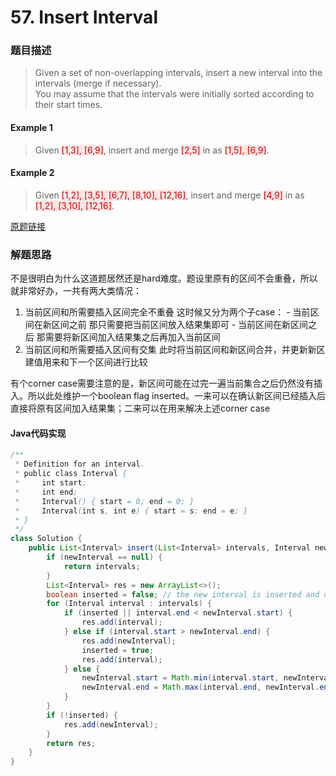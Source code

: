 # 57. Insert Interval
### 题目描述

>Given a set of non-overlapping intervals, insert a new interval into the intervals (merge if necessary).
<br>You may assume that the intervals were initially sorted according to their start times.

#### Example 1
>Given <span style="background-color:#ffe6e6"><font color=#cc0000 >[1,3], [6,9]</font></span>, insert and merge <span style="background-color:#ffe6e6"><font color=#cc0000 >[2,5]</font></span> in as <span style="background-color:#ffe6e6"><font color=#cc0000 >[1,5], [6,9]</font></span>.  

#### Example 2
>Given <span style="background-color:#ffe6e6"><font color=#cc0000 >[1,2], [3,5], [6,7], [8,10], [12,16]</font></span>, insert and merge <span style="background-color:#ffe6e6"><font color=#cc0000 >[4,9]</font></span> in as <span style="background-color:#ffe6e6"><font color=#cc0000 >[1,2], [3,10], [12,16]</font></span>.  


[原题链接](https://leetcode.com/problems/insert-interval/description/)

### 解题思路
不是很明白为什么这道题居然还是hard难度。题设里原有的区间不会重叠，所以就非常好办，一共有两大类情况：
1. 当前区间和所需要插入区间完全不重叠
    这时候又分为两个子case：
        - 当前区间在新区间之前
        那只需要把当前区间放入结果集即可
        - 当前区间在新区间之后
        那需要将新区间加入结果集之后再加入当前区间
2. 当前区间和所需要插入区间有交集
   此时将当前区间和新区间合并，并更新新区建值用来和下一个区间进行比较
   
有个corner case需要注意的是，新区间可能在过完一遍当前集合之后仍然没有插入。所以此处维护一个boolean flag inserted。一来可以在确认新区间已经插入后直接将原有区间加入结果集；二来可以在用来解决上述corner case

#### Java代码实现

```java
/**
 * Definition for an interval.
 * public class Interval {
 *     int start;
 *     int end;
 *     Interval() { start = 0; end = 0; }
 *     Interval(int s, int e) { start = s; end = e; }
 * }
 */
class Solution {
    public List<Interval> insert(List<Interval> intervals, Interval newInterval) {
        if (newInterval == null) {
            return intervals;
        }
        List<Interval> res = new ArrayList<>();
        boolean inserted = false; // the new interval is inserted and no further merge is required
        for (Interval interval : intervals) {
            if (inserted || interval.end < newInterval.start) {
                res.add(interval);
            } else if (interval.start > newInterval.end) {
                res.add(newInterval);
                inserted = true;
                res.add(interval);
            } else {
                newInterval.start = Math.min(interval.start, newInterval.start);
                newInterval.end = Math.max(interval.end, newInterval.end);
            }
        }
        if (!inserted) {
            res.add(newInterval);
        }
        return res;
    }
}
```





